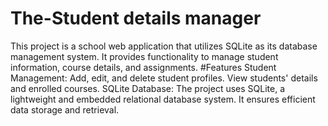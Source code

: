 # The-Student details manager

This project is a school web application that utilizes SQLite as its database management system. It provides functionality to manage student information, course details, and assignments. 
#Features
Student Management: Add, edit, and delete student profiles. View students' details and enrolled courses.
SQLite Database: The project uses SQLite, a lightweight and embedded relational database system. It ensures efficient data storage and retrieval.


